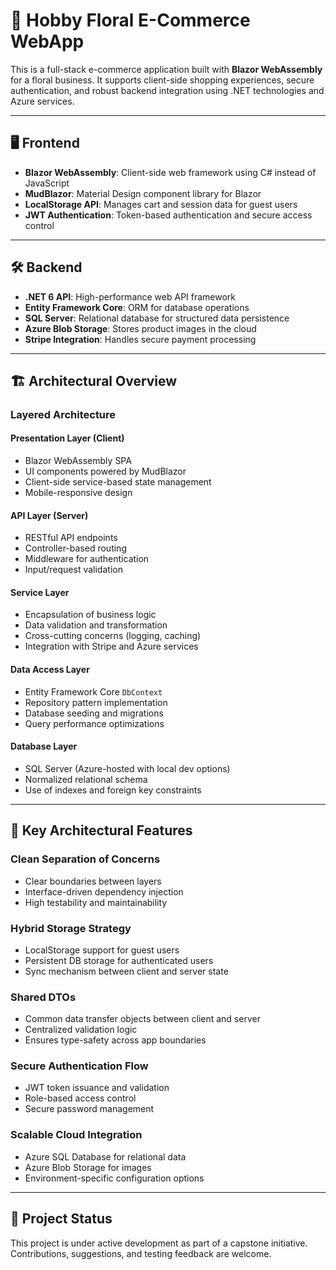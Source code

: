 # 🌸 Hobby Floral E-Commerce WebApp

This is a full-stack e-commerce application built with **Blazor WebAssembly** for a floral business. It supports client-side shopping experiences, secure authentication, and robust backend integration using .NET technologies and Azure services.

---

## 🖥️ Frontend

- **Blazor WebAssembly**: Client-side web framework using C# instead of JavaScript
- **MudBlazor**: Material Design component library for Blazor
- **LocalStorage API**: Manages cart and session data for guest users
- **JWT Authentication**: Token-based authentication and secure access control

---

## 🛠️ Backend

- **.NET 6 API**: High-performance web API framework
- **Entity Framework Core**: ORM for database operations
- **SQL Server**: Relational database for structured data persistence
- **Azure Blob Storage**: Stores product images in the cloud
- **Stripe Integration**: Handles secure payment processing

---

## 🏗️ Architectural Overview

### Layered Architecture

#### Presentation Layer (Client)
- Blazor WebAssembly SPA
- UI components powered by MudBlazor
- Client-side service-based state management
- Mobile-responsive design

#### API Layer (Server)
- RESTful API endpoints
- Controller-based routing
- Middleware for authentication
- Input/request validation

#### Service Layer
- Encapsulation of business logic
- Data validation and transformation
- Cross-cutting concerns (logging, caching)
- Integration with Stripe and Azure services

#### Data Access Layer
- Entity Framework Core `DbContext`
- Repository pattern implementation
- Database seeding and migrations
- Query performance optimizations

#### Database Layer
- SQL Server (Azure-hosted with local dev options)
- Normalized relational schema
- Use of indexes and foreign key constraints

---

## 🔑 Key Architectural Features

### Clean Separation of Concerns
- Clear boundaries between layers
- Interface-driven dependency injection
- High testability and maintainability

### Hybrid Storage Strategy
- LocalStorage support for guest users
- Persistent DB storage for authenticated users
- Sync mechanism between client and server state

### Shared DTOs
- Common data transfer objects between client and server
- Centralized validation logic
- Ensures type-safety across app boundaries

### Secure Authentication Flow
- JWT token issuance and validation
- Role-based access control
- Secure password management

### Scalable Cloud Integration
- Azure SQL Database for relational data
- Azure Blob Storage for images
- Environment-specific configuration options

---

## 🚧 Project Status

This project is under active development as part of a capstone initiative. Contributions, suggestions, and testing feedback are welcome.
